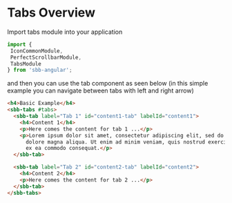 # Tabs Overview

 Import tabs module into your application
 
 ```ts
import {
  IconCommonModule,
  PerfectScrollbarModule,
  TabsModule
} from 'sbb-angular';
```

and then you can use the tab component as seen below (in this simple example you can navigate between tabs with left and right arrow)

```html
<h4>Basic Example</h4>
<sbb-tabs #tabs>
  <sbb-tab label="Tab 1" id="content1-tab" labelId="content1">
    <h4>Content 1</h4>
    <p>Here comes the content for tab 1 ...</p>
    <p>Lorem ipsum dolor sit amet, consectetur adipiscing elit, sed do eiusmod tempor incididunt ut labore et
      dolore magna aliqua. Ut enim ad minim veniam, quis nostrud exercitation ullamco laboris nisi ut aliquip
      ex ea commodo consequat.</p>
  </sbb-tab>

  <sbb-tab label="Tab 2" id="content2-tab" labelId="content2">
    <h4>Content 2</h4>
    <p>Here comes the content for tab 2 ...</p>
  </sbb-tab>
</sbb-tabs>
 
```
